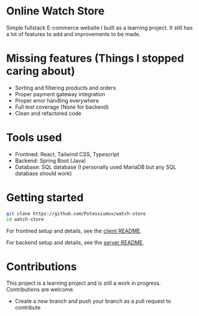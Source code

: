 # Online Watch Store

Simple fullstack E-commerce website I built as a learning project. It still has a lot of features to add and improvements to be made.

# Missing features (Things I stopped caring about)
- Sorting and filtering products and orders
- Proper payment gateway integration
- Proper error handling everywhere
- Full test coverage (None for backend)
- Clean and refactored code

# Tools used
- Frontned: React, Tailwind CSS, Typescript
- Backend: Spring Boot (Java)
- Database: SQL database (I personally used MariaDB but any SQL database should work)

# Getting started
```bash
git clone https://github.com/Potassiumxx/watch-store
cd watch-store
```
For frontned setup and details, see the [client README](./client/README.md).

For backend setup and details, see the [server README](./server/README.md).

# Contributions
This project is a learning project and is still a work in progress. Contributions are welcome.

- Create a new branch and push your branch as a pull request to contribute

